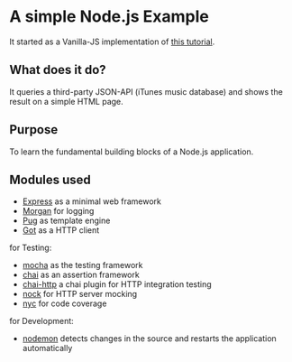 # A simple Node.js Example

It started as a Vanilla-JS implementation of 
[this tutorial](https://blog.consort-academy.de/blog/2019/03/22/how-to-create-a-microservice-with-node-js/).

## What does it do?

It queries a third-party JSON-API (iTunes music database) and shows the result on a simple HTML page. 

## Purpose

To learn the fundamental building blocks of a Node.js application.

## Modules used

* [Express](https://expressjs.com) 
  as a minimal web framework
* [Morgan](https://github.com/expressjs/morgan)
  for logging
* [Pug](https://github.com/pugjs/pug)
  as template engine
* [Got](https://github.com/sindresorhus/got)
  as a HTTP client

for Testing:

* [mocha](https://mochajs.org)
  as the testing framework
* [chai](https://github.com/chaijs/chai)
  as an assertion framework
* [chai-http](https://www.chaijs.com/plugins/chai-http/)
  a chai plugin for HTTP integration testing
* [nock](https://github.com/nock/nock)
  for HTTP server mocking
* [nyc](https://github.com/istanbuljs/nyc)
  for code coverage

for Development:

* [nodemon](https://nodemon.io)
  detects changes in the source and restarts the application automatically